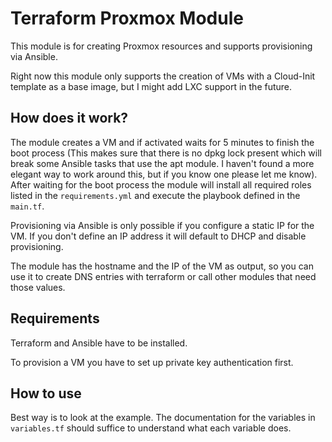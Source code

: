 # Terraform Proxmox Module

This module is for creating Proxmox resources and supports provisioning via Ansible.

Right now this module only supports the creation of VMs with a Cloud-Init template as a base image, but I might add LXC support in the future.

## How does it work?

The module creates a VM and if activated waits for 5 minutes to finish the boot process (This makes sure that there is no dpkg lock present which will break some Ansible tasks that use the apt module. I haven't found a more elegant way to work around this, but if you know one please let me know).
After waiting for the boot process the module will install all required roles listed in the `requirements.yml` and execute the playbook defined in the `main.tf`.

Provisioning via Ansible is only possible if you configure a static IP for the VM. If you don't define an IP address it will default to DHCP and disable provisioning.

The module has the hostname and the IP of the VM as output, so you can use it to create DNS entries with terraform or call other modules that need those values.

## Requirements

Terraform and Ansible have to be installed.

To provision a VM you have to set up private key authentication first.

## How to use

Best way is to look at the example. The documentation for the variables in `variables.tf` should suffice to understand what each variable does.